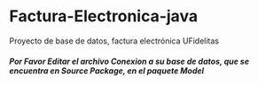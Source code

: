 # Factura-Electronica-java
Proyecto de base de datos, factura electrónica UFidelitas
 ##### Por Favor Editar el archivo Conexion a su base de datos, que se encuentra en Source Package, en el paquete Model ###